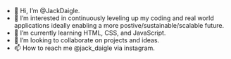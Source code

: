 - 👋 Hi, I’m @JackDaigle.
- 👀 I’m interested in continuously leveling up my coding and real world applications ideally enabling a more postive/sustainable/scalable future.
- 🌱 I’m currently learning HTML, CSS, and JavaScript.
- 💞️ I’m looking to collaborate on projects and ideas.
- 📫 How to reach me @jack_daigle via instagram.

<!---
JackDaigle/JackDaigle is a ✨ special ✨ repository because its `README.md` (this file) appears on your GitHub profile.
You can click the Preview link to take a look at your changes.
--->
